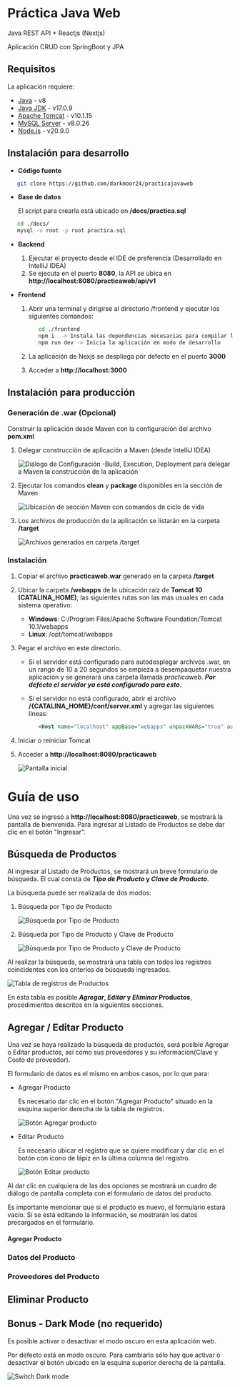 # Práctica Java Web

Java REST API + Reactjs (Nextjs)

Aplicación CRUD con SpringBoot y JPA

## Requisitos

La aplicación requiere:

- [Java](https://www.java.com/es/) - v8
- [Java JDK](https://www.oracle.com/mx/java/technologies/downloads/#java17) - v17.0.9
- [Apache Tomcat](https://tomcat.apache.org/download-10.cgi) - v10.1.15
- [MySQL Server](https://downloads.mysql.com/archives/installer/) - v8.0.26
- [Node.js](https://nodejs.org/) - v20.9.0

## Instalación para desarrollo

- **Código fuente**

```sh
   git clone https://github.com/darkmoor24/practicajavaweb
```

- **Base de datos**

  El script para crearla está ubicado en **/docs/practica.sql**
```sh
   cd ./docs/
   mysql -u root -p root practica.sql 
```
- **Backend**
    1. Ejecutar el proyecto desde el IDE de preferencia (Desarrollado en IntelliJ IDEA)
     2. Se ejecuta en el puerto **8080**, la API se ubica en **http://localhost:8080/practicaweb/api/v1**

- **Frontend**
    1. Abrir una terminal y dirigirse al directorio /frontend y ejecutar los siguientes comandos:
         ```sh
            cd ./frontend
            npm i  -> Instala las dependencias necesarias para compilar la app de Nextjs
            npm run dev -> Inicia la aplicación en modo de desarrollo
        ```
         
    2. La aplicación de Nexjs se despliega por defecto en el puerto **3000**
    3. Acceder a **http://localhost:3000**


## Instalación para producción
### Generación de .war (Opcional)
Construir la aplicación desde Maven con la configuración del archivo **pom.xml**
 1. Delegar construcción de aplicación a Maven (desde IntelliJ IDEA)
     
     ![Diálogo de Configuración -Build, Execution, Deployment para delegar a Maven la construcción de la aplicación ](/docs/images/build1.png)

2. Ejecutar los comandos **clean** y **package** disponibles en la sección de Maven

    ![Ubicación de sección Maven con comandos de ciclo de vida](/docs/images/build2.png)

3. Los archivos de producción de la aplicación se listarán en la carpeta **/target**

    ![Archivos generados en carpeta /target](/docs/images/build3.png)

### Instalación

 1. Copiar el archivo **practicaweb.war** generado en la carpeta **/target**

 2. Ubicar la carpeta **/webapps** de la ubicación raíz de **Tomcat 10 (CATALINA_HOME)**, las siguientes rutas son las más usuales en cada sistema operativo: 
     - **Windows**: C:/Program Files/Apache Software Foundation/Tomcat 10.1/webapps
     - **Linux**: /opt/tomcat/webapps

 3. Pegar el archivo en este directorio. 
     - Si el servidor está configurado para autodesplegar archivos .war, en un rango de 10 a 20 segundos se empieza a desempaquetar nuestra aplicación y se generará una carpeta llamada _practicaweb_. ***Por defecto el servidor ya está configurado para esto***.
     - Si el servidor no está configurado, abrir el archivo **/{CATALINA_HOME}/conf/server.xml** y agregar las siguientes líneas:

       ```xml
          <Host name="localhost" appBase="webapps" unpackWARs="true" autoDeploy="true">  
       ```
 4. Iniciar o reiniciar Tomcat
 5. Acceder a **http://localhost:8080/practicaweb**

    ![Pantalla inicial](/docs/images/main.png)


# Guía de uso

Una vez se ingresó a **http://localhost:8080/practicaweb**, se mostrará la pantalla de bienvenida. 
Para ingresar al Listado de Productos se debe dar clic en el botón "Ingresar".

## Búsqueda de Productos
Al ingresar al Listado de Productos, se mostrará un breve formulario de búsqueda. 
El cual consta de **_Tipo de Producto_ y _Clave de Producto_**.

La búsqueda puede ser realizada de dos modos:
 1. Búsqueda por Tipo de Producto

    ![Búsqueda por Tipo de Producto](/docs/images/usage/search-tipo.png)

 2. Búsqueda por Tipo de Producto y Clave de Producto
    
    ![Búsqueda por Tipo de Producto y Clave de Producto](/docs/images/usage/search-tipo-clave.png)

Al realizar la búsqueda, se mostrará una tabla con todos los registros coincidentes con los criterios de búsqueda ingresados.

![Tabla de registros de Productos](/docs/images/usage/table-productos.png)

En esta tabla es posible **_Agregar_, _Editar_ y _Eliminar_ Productos**, procedimientos descritos en la siguientes secciones.

## Agregar / Editar Producto

  Una vez se haya realizado la búsqueda de productos, será posible Agregar o Editar productos, así como sus proveedores y su información(Clave y Costo de proveedor).

  El formulario de datos es el mismo en ambos casos, por lo que para:

  - Agregar Producto
    
    Es necesario dar clic en el botón "Agregar Producto" situado en la esquina superior derecha de la tabla de registros.

    ![Botón Agregar producto](/docs/images/usage/add-product-button.png)



  - Editar Producto 

    Es necesario ubicar el registro que se quiere modificar y dar clic en el botón con ícono de lápiz en la última columna del registro.

    ![Botón Editar producto](/docs/images/usage/edit-product-button.png)


Al dar clic en cualquiera de las dos opciones se mostrará un cuadro de diálogo de pantalla completa con el formulario de datos del producto.

Es importante mencionar que si el producto es nuevo, el formulario estará vacío. Si se está editando la información, se mostrarán los datos precargados en el formulario.

#### Agregar Producto

  ### Datos del Producto

  ### Proveedores del Producto

## Eliminar Producto

## Bonus - Dark Mode (no requerido)
Es posible activar o desactivar el modo oscuro en esta aplicación web. 

Por defecto está en modo oscuro.
Para cambiarlo sólo hay que activar o desactivar el botón ubicado en la esquina superior derecha de la pantalla.

![Switch Dark mode](/docs/images/usage/dark-mode.png)

